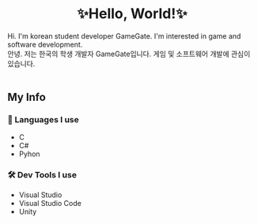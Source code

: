 <h1 align="center">✨Hello, World!✨</h1>
Hi. I'm korean student developer GameGate. I'm interested in game and software development.<br>
안녕. 저는 한국의 학생 개발자 GameGate입니다. 게임 및 소프트웨어 개발에 관심이 있습니다.
<br><br>

## My Info
### 📄 Languages I use
  - C
  - C#
  - Pyhon

### 🛠 Dev Tools I use
  - Visual Studio
  - Visual Studio Code
  - Unity
